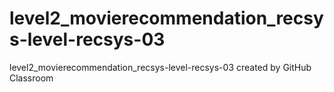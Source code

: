 # level2_movierecommendation_recsys-level-recsys-03
level2_movierecommendation_recsys-level-recsys-03 created by GitHub Classroom
